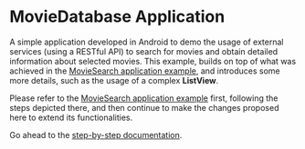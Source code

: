 # MovieDatabase Application
A simple application developed in Android to demo the usage of external services (using a RESTful API) to search for movies and obtain detailed information about selected movies. This example, builds on top of what was achieved in the [MovieSearch application example][1], and introduces some more details, such as the usage of a complex **ListView**.

Please refer to the [MovieSearch application example][2] first, following the steps depicted there, and then continue to make the changes proposed here to extend its functionalities.

Go ahead to the [step-by-step documentation][3].

[1]:	https://github.com/pontocom/MovieSearch
[2]:	https://github.com/pontocom/MovieSearch
[3]:	https://github.com/pontocom/MovieDatabase/blob/master/docs/README.md